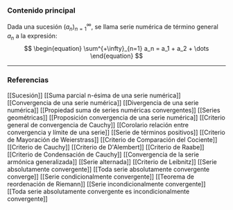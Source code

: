 ### Contenido principal

Dada una sucesión $(a_n)^\infty_{n=1}$, se llama serie numérica de término general $a_n$ a la expresión:
$$
\begin{equation}
\sum^{+\infty}_{n=1} a_n = a_1 + a_2 + \dots
\end{equation}
$$

--- 
### Referencias
[[Sucesión]]
[[Suma parcial n-ésima de una serie numérica]]
[[Convergencia de una serie numérica]]
[[Divergencia de una serie numérica]]
[[Propiedad suma de series numéricas convergentes]]
[[Series geométricas]]
[[Proposición convergencia de una serie numérica]]
[[Criterio general de convergencia de Cauchy]]
[[Corolario relación entre convergencia y límite de una serie]]
[[Serie de términos positivos]]
[[Criterio de Mayoración de Weierstrass]]
[[Criterio de Comparación del Cociente]]
[[Criterio de Cauchy]]
[[Criterio de D'Alembert]]
[[Criterio de Raabe]]
[[Criterio de Condensación de Cauchy]]
[[Convergencia de la serie armónica generalizada]]
[[Serie alternada]]
[[Criterio de Leibnitz]]
[[Serie absolutamente convergente]]
[[Toda serie absolutamente convergente converge]]
[[Serie condicionalmente convergente]]
[[Teorema de reordenación de Riemann]]
[[Serie incondicionalmente convergente]]
[[Toda serie absolutamente convergente es incondicionalmente convergente]]

